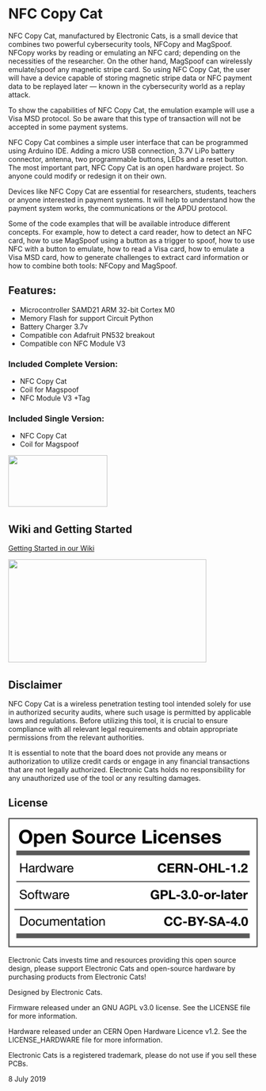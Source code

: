 # NFC Copy Cat

NFC Copy Cat, manufactured by Electronic Cats, is a small device that combines two powerful cybersecurity tools, NFCopy and MagSpoof. NFCopy works by reading or emulating an NFC card; depending on the necessities of the researcher. On the other hand, MagSpoof can wirelessly emulate/spoof any magnetic stripe card. So using NFC Copy Cat, the user will have a device capable of storing magnetic stripe data or NFC payment data to be replayed later — known in the cybersecurity world as a replay attack. 

To show the capabilities of NFC Copy Cat, the emulation example will use a Visa MSD protocol. So be aware that this type of transaction will not be accepted in some payment systems.

NFC Copy Cat combines a simple user interface that can be programmed using Arduino IDE. Adding a micro USB connection, 3.7V LiPo battery connector, antenna, two programmable buttons, LEDs and a reset button. The most important part, NFC Copy Cat is an open hardware project. So anyone could modify or redesign it on their own.

Devices like NFC Copy Cat are essential for researchers, students, teachers or anyone interested in payment systems. It will help to understand how the payment system works, the communications or the APDU protocol. 

Some of the code examples that will be available introduce different concepts. For example, how to detect a card reader, how to detect an NFC card, how to use MagSpoof using a button as a trigger to spoof, how to use NFC with a button to emulate, how to read a Visa card, how to emulate a Visa MSD card, how to generate challenges to extract card information or how to combine both tools: NFCopy and MagSpoof.

## Features:
- Microcontroller SAMD21 ARM 32-bit Cortex M0
- Memory Flash for support Circuit Python
- Battery Charger 3.7v
- Compatible con Adafruit PN532 breakout
- Compatible con NFC Module V3

### Included Complete Version:
- NFC Copy Cat
- Coil for Magspoof
- NFC Module V3 +Tag 
### Included Single Version:
- NFC Copy Cat
- Coil for Magspoof

<a href="https://electroniccats.com/store/nfc-copy-cat/">
  <img src="https://electroniccats.com/wp-content/uploads/badge_store.png" width="200" height="104" />
</a>

## Wiki and Getting Started
[Getting Started in our Wiki](https://github.com/ElectronicCats/NFC-Copy-Cat/wiki)

<img src="https://raw.githubusercontent.com/wiki/ElectronicCats/NFC-Copy-Cat/assets/NFC-Copy-Cat1.PNG"  width="400" height="208"/>

## Disclaimer
NFC Copy Cat is a wireless penetration testing tool intended solely for use in authorized security audits, where such usage is permitted by applicable laws and regulations. Before utilizing this tool, it is crucial to ensure compliance with all relevant legal requirements and obtain appropriate permissions from the relevant authorities.

It is essential to note that the board does not provide any means or authorization to utilize credit cards or engage in any financial transactions that are not legally authorized. Electronic Cats holds no responsibility for any unauthorized use of the tool or any resulting damages.

## License
![OpenSourceLicense](https://github.com/ElectronicCats/AjoloteBoard/raw/master/OpenSourceLicense.png)

Electronic Cats invests time and resources providing this open source design, please support Electronic Cats and open-source hardware by purchasing products from Electronic Cats!

Designed by Electronic Cats.

Firmware released under an GNU AGPL v3.0 license. See the LICENSE file for more information.

Hardware released under an CERN Open Hardware Licence v1.2. See the LICENSE_HARDWARE file for more information.

Electronic Cats is a registered trademark, please do not use if you sell these PCBs.

8 July 2019
